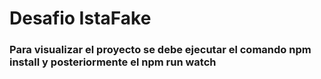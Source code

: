 # Desafio IstaFake
### Para visualizar el proyecto se debe ejecutar el comando npm install y posteriormente el npm run watch